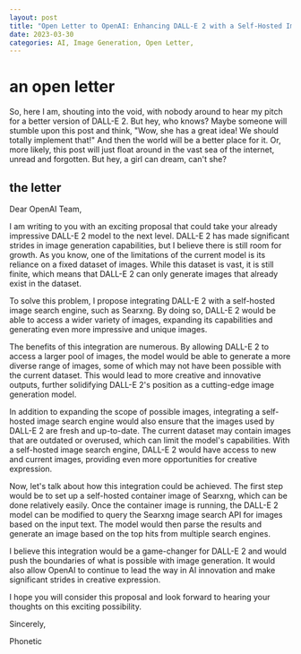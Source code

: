 ```yaml
---
layout: post
title: "Open Letter to OpenAI: Enhancing DALL-E 2 with a Self-Hosted Image Search Engine"
date: 2023-03-30
categories: AI, Image Generation, Open Letter,
---
```


# an open letter

So, here I am, shouting into the void, with nobody around to hear my pitch for a better version of DALL-E 2. But hey, who knows? Maybe someone will stumble upon this post and think, "Wow, she has a great idea! We should totally implement that!" And then the world will be a better place for it. Or, more likely, this post will just float around in the vast sea of the internet, unread and forgotten. But hey, a girl can dream, can't she?

## the letter

Dear OpenAI Team,

I am writing to you with an exciting proposal that could take your already impressive DALL-E 2 model to the next level. DALL-E 2 has made significant strides in image generation capabilities, but I believe there is still room for growth. As you know, one of the limitations of the current model is its reliance on a fixed dataset of images. While this dataset is vast, it is still finite, which means that DALL-E 2 can only generate images that already exist in the dataset.

To solve this problem, I propose integrating DALL-E 2 with a self-hosted image search engine, such as Searxng. By doing so, DALL-E 2 would be able to access a wider variety of images, expanding its capabilities and generating even more impressive and unique images.

The benefits of this integration are numerous. By allowing DALL-E 2 to access a larger pool of images, the model would be able to generate a more diverse range of images, some of which may not have been possible with the current dataset. This would lead to more creative and innovative outputs, further solidifying DALL-E 2's position as a cutting-edge image generation model.

In addition to expanding the scope of possible images, integrating a self-hosted image search engine would also ensure that the images used by DALL-E 2 are fresh and up-to-date. The current dataset may contain images that are outdated or overused, which can limit the model's capabilities. With a self-hosted image search engine, DALL-E 2 would have access to new and current images, providing even more opportunities for creative expression.

Now, let's talk about how this integration could be achieved. The first step would be to set up a self-hosted container image of Searxng, which can be done relatively easily. Once the container image is running, the DALL-E 2 model can be modified to query the Searxng image search API for images based on the input text. The model would then parse the results and generate an image based on the top hits from multiple search engines.

I believe this integration would be a game-changer for DALL-E 2 and would push the boundaries of what is possible with image generation. It would also allow OpenAI to continue to lead the way in AI innovation and make significant strides in creative expression.

I hope you will consider this proposal and look forward to hearing your thoughts on this exciting possibility.

Sincerely,

Phonetic

